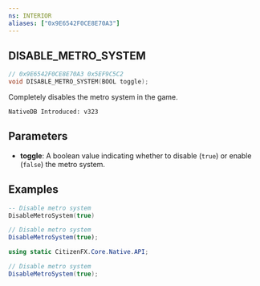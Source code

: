 ```yaml
---
ns: INTERIOR
aliases: ["0x9E6542F0CE8E70A3"]
---
```

## DISABLE_METRO_SYSTEM

```c
// 0x9E6542F0CE8E70A3 0x5EF9C5C2
void DISABLE_METRO_SYSTEM(BOOL toggle);
```

Completely disables the metro system in the game.

```
NativeDB Introduced: v323
```

## Parameters
* **toggle**: A boolean value indicating whether to disable (`true`) or enable (`false`) the metro system.

## Examples
```lua
-- Disable metro system
DisableMetroSystem(true)
```
```javascript
// Disable metro system
DisableMetroSystem(true);
```
```csharp
using static CitizenFX.Core.Native.API;

// Disable metro system
DisableMetroSystem(true);
```